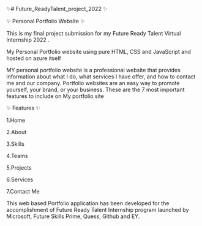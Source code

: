 ✨# Future_ReadyTalent_project_2022 ✨

✨ Personal Portfolio Website ✨

This is my final project submission for my Future Ready Talent Virtual Internship 2022 .

My Personal Portfolio website using pure HTML, CSS and JavaScript and hosted on azure itself

MY personal portfolio website is a professional website that provides information about what I do, what services I have offer, and how to contact me and our company. Portfolio websites are an easy way to promote yourself, your brand, or your business.
These are the 7 most important features to include on My portfolio site 

✨ Features ✨

1.Home

2.About

3.Skills

4.Teams

5.Projects

6.Services

7.Contact Me

This web based Portfolio application has been developed for the accomplishment of Future Ready Talent Internship program launched by Microsoft, Future Skills Prime, Quess, Github and EY.


